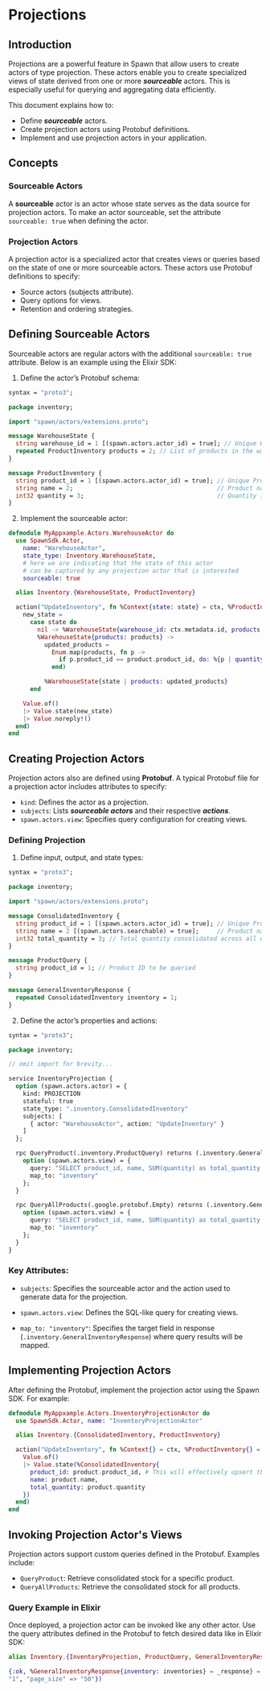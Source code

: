 # Projections

## Introduction

Projections are a powerful feature in Spawn that allow users to create actors of type projection. 
These actors enable you to create specialized views of state derived from one or more ***sourceable*** actors. This is especially useful for querying and aggregating data efficiently.

This document explains how to:

* Define ***sourceable*** actors.
* Create projection actors using Protobuf definitions.
* Implement and use projection actors in your application.

## Concepts

### Sourceable Actors

A **sourceable** actor is an actor whose state serves as the data source for projection actors. To make an actor sourceable, set the attribute `sourceable: true` when defining the actor.

### Projection Actors

A projection actor is a specialized actor that creates views or queries based on the state of one or more sourceable actors. These actors use Protobuf definitions to specify:

* Source actors (subjects attribute).
* Query options for views.
* Retention and ordering strategies.

## Defining Sourceable Actors

Sourceable actors are regular actors with the additional `sourceable: true` attribute. Below is an example using the Elixir SDK:

1. Define the actor’s Protobuf schema:

```protobuf
syntax = "proto3";

package inventory;

import "spawn/actors/extensions.proto";

message WarehouseState {
  string warehouse_id = 1 [(spawn.actors.actor_id) = true]; // Unique Warehouse ID
  repeated ProductInventory products = 2; // List of products in the warehouse (in a real case you probably wouldn't do this)
}

message ProductInventory {
  string product_id = 1 [(spawn.actors.actor_id) = true]; // Unique Product ID
  string name = 2;                                        // Product name
  int32 quantity = 3;                                     // Quantity in stock
}
```

2. Implement the sourceable actor:

```elixir
defmodule MyAppxample.Actors.WarehouseActor do
  use SpawnSdk.Actor,
    name: "WarehouseActor",
    state_type: Inventory.WarehouseState,
    # here we are indicating that the state of this actor 
    # can be captured by any projection actor that is interested
    sourceable: true 

  alias Inventory.{WarehouseState, ProductInventory}

  action("UpdateInventory", fn %Context{state: state} = ctx, %ProductInventory{} = product ->
    new_state =
      case state do
        nil -> %WarehouseState{warehouse_id: ctx.metadata.id, products: [product]}
        %WarehouseState{products: products} ->
          updated_products =
            Enum.map(products, fn p ->
              if p.product_id == product.product_id, do: %{p | quantity: product.quantity}, else: p
            end)

          %WarehouseState{state | products: updated_products}
      end

    Value.of()
    |> Value.state(new_state)
    |> Value.noreply!()
  end)
end
```

## Creating Projection Actors

Projection actors also are defined using **Protobuf**. A typical Protobuf file for a projection actor includes attributes to specify:

* `kind`: Defines the actor as a projection.
* `subjects`: Lists ***sourceable actors*** and their respective ***actions***.
* `spawn.actors.view`: Specifies query configuration for creating views.

### Defining Projection

1. Define input, output, and state types:

```protobuf
syntax = "proto3";

package inventory;

import "spawn/actors/extensions.proto";

message ConsolidatedInventory {
  string product_id = 1 [(spawn.actors.actor_id) = true]; // Unique Product ID
  string name = 2 [(spawn.actors.searchable) = true];     // Product name
  int32 total_quantity = 3; // Total quantity consolidated across all warehouses
}

message ProductQuery {
  string product_id = 1; // Product ID to be queried
}

message GeneralInventoryResponse {
  repeated ConsolidatedInventory inventory = 1;
}
```

2. Define the actor’s properties and actions:

```protobuf
syntax = "proto3";

package inventory;

// omit import for brevity...

service InventoryProjection {
  option (spawn.actors.actor) = {
    kind: PROJECTION
    stateful: true
    state_type: ".inventory.ConsolidatedInventory"
    subjects: [
      { actor: "WarehouseActor", action: "UpdateInventory" }
    ]
  };

  rpc QueryProduct(.inventory.ProductQuery) returns (.inventory.GeneralInventoryResponse) {
    option (spawn.actors.view) = {
      query: "SELECT product_id, name, SUM(quantity) as total_quantity FROM projection_actor WHERE product_id = :product_id GROUP BY product_id, name"
      map_to: "inventory"
    };
  }

  rpc QueryAllProducts(.google.protobuf.Empty) returns (.inventory.GeneralInventoryResponse) {
    option (spawn.actors.view) = {
      query: "SELECT product_id, name, SUM(quantity) as total_quantity FROM projection_actor GROUP BY product_id, name"
      map_to: "inventory"
    };
  }
}
```

### Key Attributes:

* `subjects`: Specifies the sourceable actor and the action used to generate data for the projection.

* `spawn.actors.view`: Defines the SQL-like query for creating views.

* `map_to: "inventory"`: Specifies the target field in response (`.inventory.GeneralInventoryResponse`) where query results will be mapped.

## Implementing Projection Actors

After defining the Protobuf, implement the projection actor using the Spawn SDK. For example:

```elixir
defmodule MyAppxample.Actors.InventoryProjectionActor do
  use SpawnSdk.Actor, name: "InventoryProjectionActor"

  alias Inventory.{ConsolidatedInventory, ProductInventory}

  action("UpdateInventory", fn %Context{} = ctx, %ProductInventory{} = product ->
    Value.of()
    |> Value.state(%ConsolidatedInventory{
      product_id: product.product_id, # This will effectively upsert the permanent storage by updating the quantity of each product by its product_id
      name: product.name,
      total_quantity: product.quantity
    })
  end)
end
```

## Invoking Projection Actor's Views

Projection actors support custom queries defined in the Protobuf. Examples include:

* `QueryProduct`: Retrieve consolidated stock for a specific product.
* `QueryAllProducts`: Retrieve the consolidated stock for all products.

### Query Example in Elixir

Once deployed, a projection actor can be invoked like any other actor. Use the query attributes defined in the Protobuf to fetch desired data like in Elixir SDK:

```elixir
alias Inventory.{InventoryProjection, ProductQuery, GeneralInventoryResponse}

{:ok, %GeneralInventoryResponse{inventory: inventories} = _response} = InventoryProjection.query_product(%ProductQuery{product_id: "some_id"}, metadata: %{"page" => 
"1", "page_size" => "50"})
```